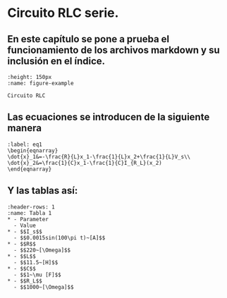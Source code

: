 # Circuito RLC serie.
## En este capítulo se pone a prueba el funcionamiento de los archivos markdown y su inclusión en el índice. 
```{figure} /images/Fig1.png
:height: 150px
:name: figure-example

Circuito RLC
```
## Las ecuaciones se introducen de la siguiente manera

```{math}
:label: eq1
\begin{eqnarray}
\dot{x}_1&=-\frac{R}{L}x_1-\frac{1}{L}x_2+\frac{1}{L}V_s\\
\dot{x}_2&=\frac{1}{C}x_1-\frac{1}{C}I_{R_L}(x_2)
\end{eqnarray}
```
## Y las tablas así:

```{list-table} Tabla de parámetros
:header-rows: 1
:name: Tabla 1
* - Parameter
  - Value
* - $$I_s$$
  - $$0.0015sin(100\pi t)~[A]$$
* - $$R$$
  - $$220~[\Omega]$$
* - $$L$$  
  - $$11.5~[H]$$ 
* - $$C$$ 
  - $$1~\mu [F]$$
* - $$R_L$$
  - $$1000~[\Omega]$$
```

